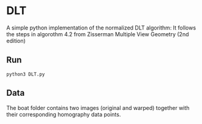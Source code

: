 # DLT
A simple python implementation of the normalized DLT algorithm: It follows the steps in algorothm 4.2 from Zisserman Multiple View Geometry (2nd edition)

## Run

```
python3 DLT.py
```

## Data

The boat folder contains two images (original and warped) together with their corresponding homography data points.
